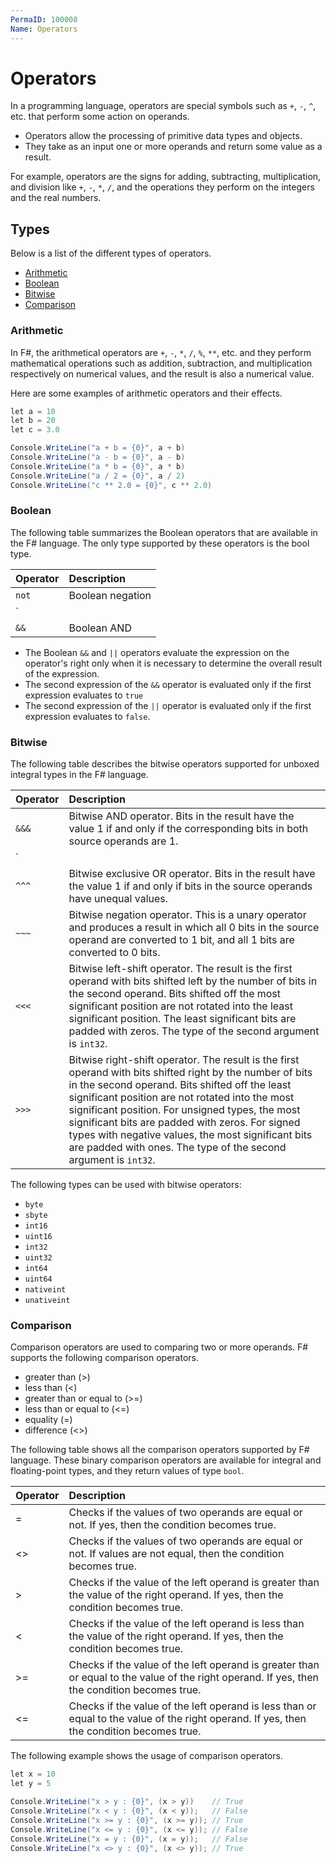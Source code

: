 ```yaml
---
PermaID: 100008
Name: Operators
---
```


# Operators

In a programming language, operators are special symbols such as `+`, `-`, `^`, etc. that perform some action on operands.

 - Operators allow the processing of primitive data types and objects. 
 - They take as an input one or more operands and return some value as a result. 
 
For example, operators are the signs for adding, subtracting, multiplication, and division like `+`, `-`, `*`, `/`, and the operations they perform on the integers and the real numbers.

## Types

Below is a list of the different types of operators.

 - [Arithmetic](#arithmetic)                   
 - [Boolean](#boolean)                          
 - [Bitwise](#bitwise)                          
 - [Comparison](#comparison)                    
                         
### Arithmetic 

In F#, the arithmetical operators are `+`, `-`, `*`, `/`, `%`, `**`, etc. and they perform mathematical operations such as addition, subtraction, and multiplication respectively on numerical values, and the result is also a numerical value.

Here are some examples of arithmetic operators and their effects.

```csharp
let a = 10
let b = 20
let c = 3.0

Console.WriteLine("a + b = {0}", a + b)
Console.WriteLine("a - b = {0}", a - b)
Console.WriteLine("a * b = {0}", a * b)
Console.WriteLine("a / 2 = {0}", a / 2)
Console.WriteLine("c ** 2.0 = {0}", c ** 2.0)
```

### Boolean

The following table summarizes the Boolean operators that are available in the F# language. The only type supported by these operators is the bool type.

| Operator   | Description                    |
| :----------| :------------------------------|
| `not`     | Boolean negation               |
| `||`      | Boolean OR                     |
| `&&`      | Boolean AND                    |

 - The Boolean `&&` and `||` operators evaluate the expression on the operator's right only when it is necessary to determine the overall result of the expression. 
 - The second expression of the `&&` operator is evaluated only if the first expression evaluates to `true`
 - The second expression of the `||` operator is evaluated only if the first expression evaluates to `false`.

### Bitwise

The following table describes the bitwise operators supported for unboxed integral types in the F# language.

| Operator   | Description                    |
| :----------| :------------------------------|
| `&&&`     | Bitwise AND operator. Bits in the result have the value 1 if and only if the corresponding bits in both source operands are 1. |
| `|||`     | Bitwise OR operator. Bits in the result have the value 1 if either of the corresponding bits in the source operands is 1. |
| `^^^`     | Bitwise exclusive OR operator. Bits in the result have the value 1 if and only if bits in the source operands have unequal values. |
| `~~~`     | Bitwise negation operator. This is a unary operator and produces a result in which all 0 bits in the source operand are converted to 1 bit, and all 1 bits are converted to 0 bits. |
| `<<<`     | Bitwise left-shift operator. The result is the first operand with bits shifted left by the number of bits in the second operand. Bits shifted off the most significant position are not rotated into the least significant position. The least significant bits are padded with zeros. The type of the second argument is `int32`. |
| `>>>`     | Bitwise right-shift operator. The result is the first operand with bits shifted right by the number of bits in the second operand. Bits shifted off the least significant position are not rotated into the most significant position. For unsigned types, the most significant bits are padded with zeros. For signed types with negative values, the most significant bits are padded with ones. The type of the second argument is `int32`. |

The following types can be used with bitwise operators: 

 - `byte`
 - `sbyte`
 - `int16`
 - `uint16`
 - `int32`
 - `uint32`
 - `int64`
 - `uint64`
 - `nativeint`
 - `unativeint`

### Comparison

Comparison operators are used to comparing two or more operands. F# supports the following comparison operators.

- greater than (>)
- less than (<)
- greater than or equal to (>=)
- less than or equal to (<=)
- equality (=)
- difference (<>)

The following table shows all the comparison operators supported by F# language. These binary comparison operators are available for integral and floating-point types, and they return values of type `bool`.

| Operator   | Description                    |
| :----------| :------------------------------|
| =          | Checks if the values of two operands are equal or not. If yes, then the condition becomes true. |
| <>         | Checks if the values of two operands are equal or not. If values are not equal, then the condition becomes true. |
| >          | Checks if the value of the left operand is greater than the value of the right operand. If yes, then the condition becomes true. |
| <          | Checks if the value of the left operand is less than the value of the right operand. If yes, then the condition becomes true. |
| >=         | Checks if the value of the left operand is greater than or equal to the value of the right operand. If yes, then the condition becomes true. |
| <=         | Checks if the value of the left operand is less than or equal to the value of the right operand. If yes, then the condition becomes true. |

The following example shows the usage of comparison operators.

```csharp
let x = 10
let y = 5 

Console.WriteLine("x > y : {0}", (x > y))    // True 
Console.WriteLine("x < y : {0}", (x < y));   // False 
Console.WriteLine("x >= y : {0}", (x >= y)); // True 
Console.WriteLine("x <= y : {0}", (x <= y)); // False 
Console.WriteLine("x = y : {0}", (x = y));   // False 
Console.WriteLine("x <> y : {0}", (x <> y)); // True
```

